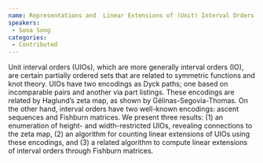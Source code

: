 ```yaml
--- 
name: Representations and  Linear Extensions of (Unit) Interval Orders 
speakers: 
 - Sooa Song  
categories:
 - Contributed
--- 
```

 
Unit interval orders (UIOs), which are more generally interval orders (IO), are certain partially ordered sets that are related to symmetric functions and knot theory. UIOs have two encodings as Dyck paths; one based on incomparable pairs and another via part listings. These encodings are related by Haglund’s zeta map, as shown by Gélinas-Segovia-Thomas. On the other hand, interval orders have two well-known encodings: ascent sequences and Fishburn matrices. We present three results: (1) an enumeration of height- and width-restricted UIOs, revealing connections to the zeta map, (2) an algorithm for counting linear extensions of UIOs using these encodings, and (3) a related algorithm to compute linear extensions of interval orders through Fishburn matrices.